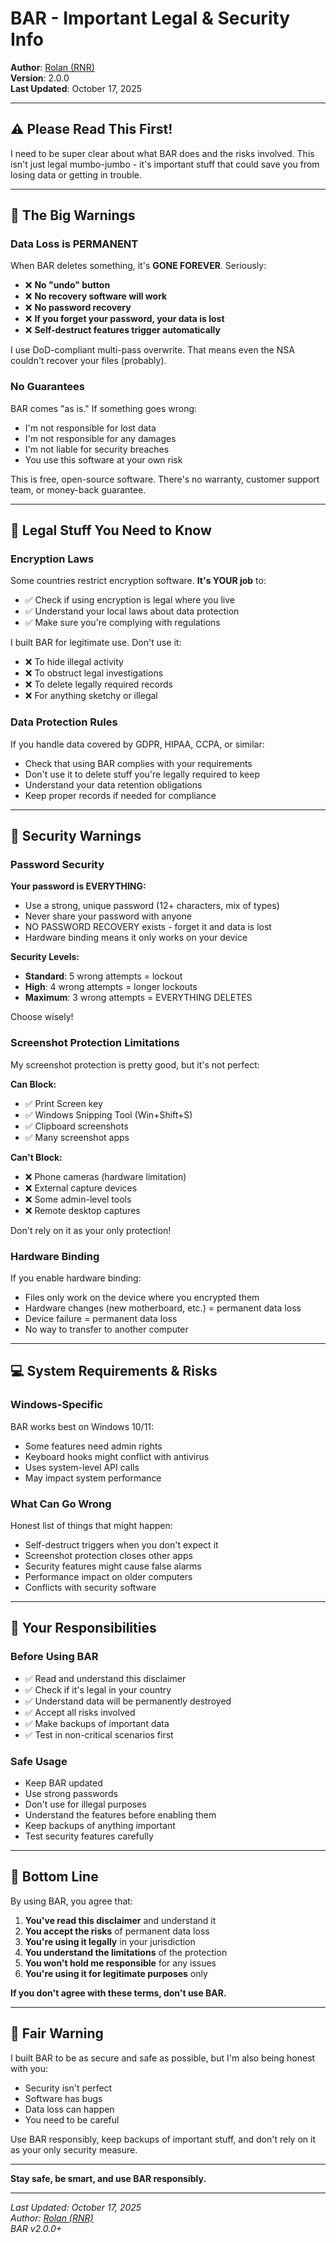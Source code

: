 # BAR - Important Legal & Security Info

**Author**: [Rolan (RNR)](https://rolan-rnr.netlify.app/)  
**Version**: 2.0.0  
**Last Updated**: October 17, 2025

---

## ⚠️ Please Read This First!

I need to be super clear about what BAR does and the risks involved. This isn't just legal mumbo-jumbo - it's important stuff that could save you from losing data or getting in trouble.

---

## 🚨 The Big Warnings

### Data Loss is PERMANENT

When BAR deletes something, it's **GONE FOREVER**. Seriously:

- ❌ **No "undo" button**
- ❌ **No recovery software will work**
- ❌ **No password recovery**
- ❌ **If you forget your password, your data is lost**
- ❌ **Self-destruct features trigger automatically**

I use DoD-compliant multi-pass overwrite. That means even the NSA couldn't recover your files (probably).

### No Guarantees

BAR comes "as is." If something goes wrong:

- I'm not responsible for lost data
- I'm not responsible for any damages
- I'm not liable for security breaches
- You use this software at your own risk

This is free, open-source software. There's no warranty, customer support team, or money-back guarantee.

---

## 📜 Legal Stuff You Need to Know

### Encryption Laws

Some countries restrict encryption software. **It's YOUR job** to:

- ✅ Check if using encryption is legal where you live
- ✅ Understand your local laws about data protection
- ✅ Make sure you're complying with regulations

I built BAR for legitimate use. Don't use it:

- ❌ To hide illegal activity
- ❌ To obstruct legal investigations  
- ❌ To delete legally required records
- ❌ For anything sketchy or illegal

### Data Protection Rules

If you handle data covered by GDPR, HIPAA, CCPA, or similar:

- Check that using BAR complies with your requirements
- Don't use it to delete stuff you're legally required to keep
- Understand your data retention obligations
- Keep proper records if needed for compliance

---

## 🔐 Security Warnings

### Password Security

**Your password is EVERYTHING:**

- Use a strong, unique password (12+ characters, mix of types)
- Never share your password with anyone
- NO PASSWORD RECOVERY exists - forget it and data is lost
- Hardware binding means it only works on your device

**Security Levels:**

- **Standard**: 5 wrong attempts = lockout
- **High**: 4 wrong attempts = longer lockouts
- **Maximum**: 3 wrong attempts = EVERYTHING DELETES

Choose wisely!

### Screenshot Protection Limitations

My screenshot protection is pretty good, but it's not perfect:

**Can Block:**
- ✅ Print Screen key
- ✅ Windows Snipping Tool (Win+Shift+S)
- ✅ Clipboard screenshots
- ✅ Many screenshot apps

**Can't Block:**
- ❌ Phone cameras (hardware limitation)
- ❌ External capture devices
- ❌ Some admin-level tools
- ❌ Remote desktop captures

Don't rely on it as your only protection!

### Hardware Binding

If you enable hardware binding:

- Files only work on the device where you encrypted them
- Hardware changes (new motherboard, etc.) = permanent data loss
- Device failure = permanent data loss
- No way to transfer to another computer

---

## 💻 System Requirements & Risks

### Windows-Specific

BAR works best on Windows 10/11:

- Some features need admin rights
- Keyboard hooks might conflict with antivirus
- Uses system-level API calls
- May impact system performance

### What Can Go Wrong

Honest list of things that might happen:

- Self-destruct triggers when you don't expect it
- Screenshot protection closes other apps
- Security features might cause false alarms
- Performance impact on older computers
- Conflicts with security software

---

## 📝 Your Responsibilities

### Before Using BAR

- ✅ Read and understand this disclaimer
- ✅ Check if it's legal in your country
- ✅ Understand data will be permanently destroyed
- ✅ Accept all risks involved
- ✅ Make backups of important data
- ✅ Test in non-critical scenarios first

### Safe Usage

- Keep BAR updated
- Use strong passwords
- Don't use for illegal purposes
- Understand the features before enabling them
- Keep backups of anything important
- Test security features carefully

---

## 🎯 Bottom Line

By using BAR, you agree that:

1. **You've read this disclaimer** and understand it
2. **You accept the risks** of permanent data loss
3. **You're using it legally** in your jurisdiction  
4. **You understand the limitations** of the protection
5. **You won't hold me responsible** for any issues
6. **You're using it for legitimate purposes** only

**If you don't agree with these terms, don't use BAR.**

---

## 🤝 Fair Warning

I built BAR to be as secure and safe as possible, but I'm also being honest with you:

- Security isn't perfect
- Software has bugs
- Data loss can happen
- You need to be careful

Use BAR responsibly, keep backups of important stuff, and don't rely on it as your only security measure.

---

**Stay safe, be smart, and use BAR responsibly.**

---

*Last Updated: October 17, 2025*  
*Author: [Rolan (RNR)](https://rolan-rnr.netlify.app/)*  
*BAR v2.0.0+*
